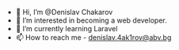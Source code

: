 - 👋 Hi, I’m @Denislav Chakarov
- 👀 I’m interested in becoming a web developer.
- 🌱 I’m currently learning Laravel
- 📫 How to reach me - denislav.4ak1rov@abv.bg

<!---
Denislav-Chakarov/Denislav-Chakarov is a ✨ special ✨ repository because its `README.md` (this file) appears on your GitHub profile.
You can click the Preview link to take a look at your changes.
--->
